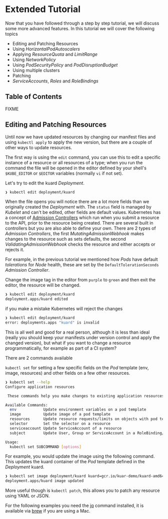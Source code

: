 # Extended Tutorial

Now that you have followed through a step by step tutorial, we will discuss some more advanced features. In this 
tutorial we will cover the following topics

- Editing and Patching Resources
- Using *HorizontalPodAutoscalers*
- Applying *ResourceQuota* and *LimitRange*
- Using *NetworkPolicy*
- Using *PodSecurityPolicy* and *PodDisruptionBudget*
- Using multiple clusters
- Patching
- *ServiceAccounts*, *Roles* and *RoleBindings*

## Table of Contents

FIXME

## Editing and Patching Resources

Until now we have updated resources by changing our manifest files and using `kubectl apply` to apply the new version, 
but there are a couple of other ways to update resources.

The first way is using the `edit` command, you can use this to edit a specific instance of a resource or all resources of
a type; when you run the command the file will be opened in the editor defined by your shell's `$KUBE_EDITOR` or 
`$EDITOR` variables (normally `vi` if not set).

Let's try to edit the kuard *Deployment*.

```bash
❯ kubectl edit deployment/kuard
```

When the file opens you will notice there are a lot more fields than we originally created the *Deployment* with. The
`status` field is managed by *Kubelet* and can't be edited, other fields are default values. Kubernetes has a concept 
of [Admission Controllers](https://kubernetes.io/docs/reference/access-authn-authz/admission-controllers/) which run 
when you submit a resource to the API, prior to the resource being created. There are several built in controllers 
but you are also able to define your own. There are 2 types of *Admission Controllers*, the first 
*MutatingAdmissionWebhook* makes changes to the resource such as sets defaults, the second *ValidatingAdmissionWebhook* 
checks the resource and either accepts or rejects it.

For example, in the previous tutorial we mentioned how *Pods* have default *tolerations* for *Node* health, these are
set by the `DefaultTolerationSeconds` *Admission Controller*.

Change the image tag in the editor from `purple` to `green` and then exit the editor, the resource will be changed.

```bash
❯ kubectl edit deployment/kuard
deployment.apps/kuard edited
```

if you make a mistake Kubernetes will reject the changes

```bash
❯ kubectl edit deployment/kuard
error: deployments.apps "kuard" is invalid
```

This is all well and good for a real person, although it is less than ideal (really you should keep your manifests 
under version control and apply the changed version), but what if you want to change a resource programmatically, for
example as part of a CI system?

There are 2 commands available

`kubectl set` for setting a few specific fields on the *Pod* template (env, image, resources) and other fields on a 
few other resources.

```bash
❯ kubectl set --help
Configure application resources

 These commands help you make changes to existing application resources.

Available Commands:
  env            Update environment variables on a pod template
  image          Update image of a pod template
  resources      Update resource requests/limits on objects with pod templates
  selector       Set the selector on a resource
  serviceaccount Update ServiceAccount of a resource
  subject        Update User, Group or ServiceAccount in a RoleBinding/ClusterRoleBinding

Usage:
  kubectl set SUBCOMMAND [options]
```

For example, you would update the image using the following command. This updates the kuard container of the *Pod*
template defined in the *Deployment* kuard.

```bash
❯ kubectl set image deployment/kuard kuard=gcr.io/kuar-demo/kuard-amd64:blue
deployment.apps/kuard image updated
```

More useful though is `kubectl patch`, this allows you to patch any resource using YAML or JSON. 

For the following examples you need the [jq](https://stedolan.github.io/jq/) command installed, it is available 
via [brew](https://brew.sh) if you are using a Mac.